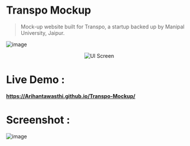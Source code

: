 # Transpo Mockup
> Mock-up website built for Transpo, a startup backed up by Manipal University, Jaipur.


![image](https://user-images.githubusercontent.com/5800726/44732698-82a67a00-ab03-11e8-80a1-e82733a3d843.png)


<p align="center"> 
<img align="center" src="https://user-images.githubusercontent.com/5800726/44732750-9e118500-ab03-11e8-8286-83f4ca3324e6.png" alt="UI Screen">
</p>

# Live Demo : 

**https://Arihantawasthi.github.io/Transpo-Mockup/**

# Screenshot :

![image](https://user-images.githubusercontent.com/5800726/44732585-42df9280-ab03-11e8-800e-72084df6c962.png)

